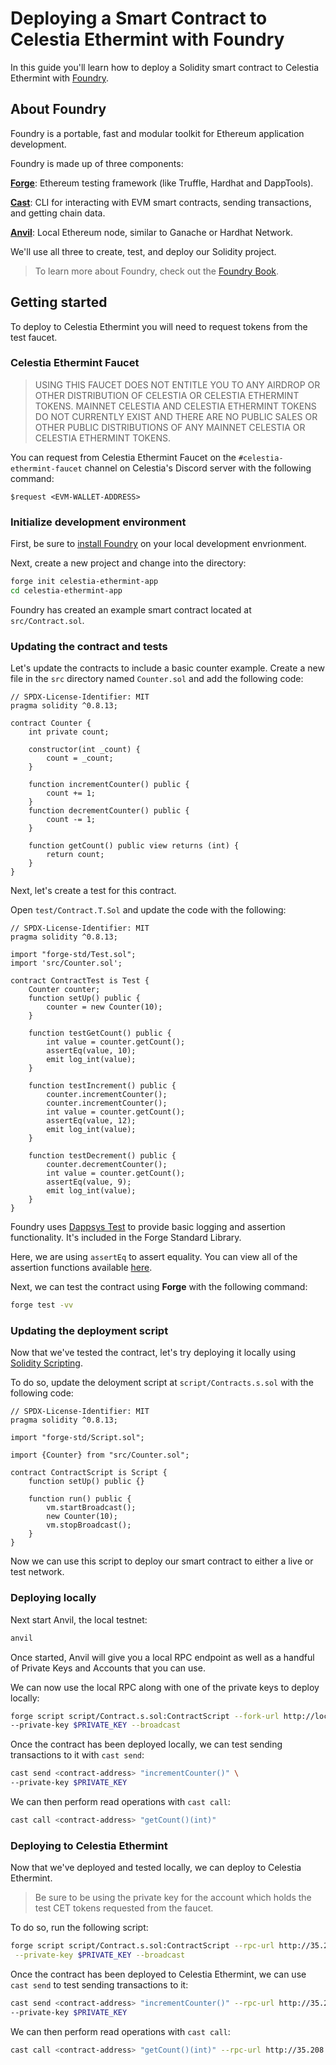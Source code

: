 # Deploying a Smart Contract to Celestia Ethermint with Foundry
<!-- markdownlint-disable MD013 -->

In this guide you'll learn how to deploy a Solidity smart contract to Celestia Ethermint with [Foundry](https://github.com/foundry-rs/foundry).

## About Foundry

Foundry is a portable, fast and modular toolkit for Ethereum application development.

Foundry is made up of three components:

[__Forge__](https://github.com/foundry-rs/foundry/tree/master/forge): Ethereum testing framework (like Truffle, Hardhat and DappTools).

[__Cast__](https://github.com/foundry-rs/foundry/tree/master/cast): CLI for interacting with EVM smart contracts, sending transactions, and getting chain data.

[__Anvil__](https://github.com/foundry-rs/foundry/tree/master/anvil): Local Ethereum node, similar to Ganache or Hardhat Network.

We'll use all three to create, test, and deploy our Solidity project.

> To learn more about Foundry, check out the [Foundry Book](https://book.getfoundry.sh/).

## Getting started

To deploy to Celestia Ethermint you will need to request tokens from the test faucet.

### Celestia Ethermint Faucet

> USING THIS FAUCET DOES NOT ENTITLE YOU TO ANY AIRDROP OR OTHER DISTRIBUTION OF CELESTIA OR CELESTIA ETHERMINT TOKENS. MAINNET CELESTIA AND CELESTIA ETHERMINT TOKENS DO NOT CURRENTLY EXIST AND THERE ARE NO PUBLIC SALES OR OTHER PUBLIC DISTRIBUTIONS OF ANY MAINNET CELESTIA OR CELESTIA ETHERMINT TOKENS.

You can request from Celestia Ethermint Faucet on the `#celestia-ethermint-faucet` channel on Celestia's Discord server with the following command:

```text
$request <EVM-WALLET-ADDRESS> 
```

### Initialize development environment

First, be sure to [install Foundry](https://book.getfoundry.sh/getting-started/installation.html) on your local development envrionment.

Next, create a new project and change into the directory:

```sh
forge init celestia-ethermint-app
cd celestia-ethermint-app
```

Foundry has created an example smart contract located at `src/Contract.sol`.

### Updating the contract and tests

Let's update the contracts to include a basic counter example. Create a new file in the `src` directory named `Counter.sol` and add the following code:

```solidity
// SPDX-License-Identifier: MIT
pragma solidity ^0.8.13;

contract Counter {
    int private count;
    
    constructor(int _count) {
        count = _count;
    }

    function incrementCounter() public {
        count += 1;
    }
    function decrementCounter() public {
        count -= 1;
    }

    function getCount() public view returns (int) {
        return count;
    }
}
```

Next, let's create a test for this contract.

Open `test/Contract.T.Sol` and update the code with the following:

```solidity
// SPDX-License-Identifier: MIT
pragma solidity ^0.8.13;

import "forge-std/Test.sol";
import 'src/Counter.sol';

contract ContractTest is Test {
    Counter counter;
    function setUp() public {
        counter = new Counter(10);
    }

    function testGetCount() public {
        int value = counter.getCount();
        assertEq(value, 10);
        emit log_int(value);
    }

    function testIncrement() public {
        counter.incrementCounter();
        counter.incrementCounter();
        int value = counter.getCount();
        assertEq(value, 12);
        emit log_int(value);
    }

    function testDecrement() public {
        counter.decrementCounter();
        int value = counter.getCount();
        assertEq(value, 9);
        emit log_int(value);
    }
}
```

Foundry uses [Dappsys Test](https://book.getfoundry.sh/reference/ds-test.html) to provide basic logging and assertion functionality. It's included in the Forge Standard Library.

Here, we are using `assertEq` to assert equality. You can view all of the assertion functions available [here](https://book.getfoundry.sh/reference/ds-test.html?highlight=log_int#asserting).

Next, we can test the contract using __Forge__ with the following command:

```sh
forge test -vv
```

### Updating the deployment script

Now that we've tested the contract, let's try deploying it locally using [Solidity Scripting](https://book.getfoundry.sh/tutorials/solidity-scripting.html).

To do so, update the deloyment script at `script/Contracts.s.sol` with the following code:

```solidity
// SPDX-License-Identifier: MIT
pragma solidity ^0.8.13;

import "forge-std/Script.sol";

import {Counter} from "src/Counter.sol";

contract ContractScript is Script {
    function setUp() public {}

    function run() public {
        vm.startBroadcast();
        new Counter(10);
        vm.stopBroadcast();
    }
}
```

Now we can use this script to deploy our smart contract to either a live or test network.

### Deploying locally

Next start Anvil, the local testnet:

```sh
anvil
```

Once started, Anvil will give you a local RPC endpoint as well as a handful of Private Keys and Accounts that you can use.

We can now use the local RPC along with one of the private keys to deploy locally:

```sh
forge script script/Contract.s.sol:ContractScript --fork-url http://localhost:8545 \
--private-key $PRIVATE_KEY --broadcast
```

Once the contract has been deployed locally, we can test sending transactions to it with `cast send`:

```sh
cast send <contract-address> "incrementCounter()" \
--private-key $PRIVATE_KEY
```

We can then perform read operations with `cast call`:

```sh
cast call <contract-address> "getCount()(int)"
```

### Deploying to Celestia Ethermint

Now that we've deployed and tested locally, we can deploy to Celestia Ethermint.

> Be sure to be using the private key for the account which holds the test CET tokens requested from the faucet.

To do so, run the following script:

```sh
forge script script/Contract.s.sol:ContractScript --rpc-url http://35.208.160.145:8545 \
 --private-key $PRIVATE_KEY --broadcast
```

Once the contract has been deployed to Celestia Ethermint, we can use `cast send` to test sending transactions to it:

```sh
cast send <contract-address> "incrementCounter()" --rpc-url http://35.208.160.145:8545 \
--private-key $PRIVATE_KEY 
```

We can then perform read operations with `cast call`:

```sh
cast call <contract-address> "getCount()(int)" --rpc-url http://35.208.160.145:8545
```
